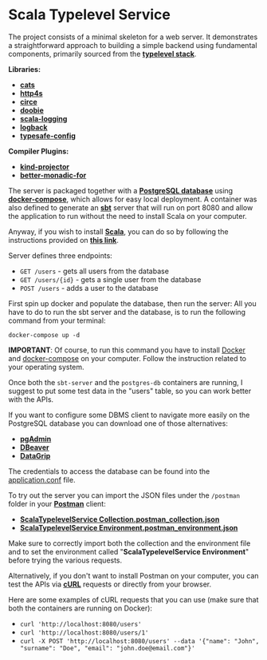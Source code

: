 # Scala Typelevel Service

The project consists of a minimal skeleton for a web server. It demonstrates a straightforward approach to building a simple backend using fundamental components, primarily sourced from the **[typelevel stack](https://typelevel.org/)**.

**Libraries:**
- **[cats](https://typelevel.org/cats/)**
- **[http4s](https://http4s.org/)**
- **[circe](https://circe.github.io/circe/)**
- **[doobie](https://tpolecat.github.io/doobie/)**
- **[scala-logging](https://github.com/typesafehub/scala-logging/)**
- **[logback](https://logback.qos.ch/)**
- **[typesafe-config](https://github.com/lightbend/config/)**

**Compiler Plugins:**
- **[kind-projector](https://github.com/typelevel/kind-projector)**
- **[better-monadic-for](https://github.com/oleg-py/better-monadic-for)**

The server is packaged together with a **[PostgreSQL database](https://www.postgresql.org/)** using **[docker-compose](https://docs.docker.com/compose/)**, which allows for easy local deployment. A container was also defined to generate an **[sbt](https://www.scala-sbt.org/)** server that will run on port 8080 and allow the application to run without the need to install Scala on your computer.

Anyway, if you wish to install **[Scala](https://www.scala-lang.org/)**, you can do so by following the instructions provided on **[this link](https://www.scala-lang.org/download/)**.

Server defines three endpoints:
- `GET /users` - gets all users from the database
- `GET /users/{id}` - gets a single user from the database
- `POST /users` - adds a user to the database

First spin up docker and populate the database, then run the server:
All you have to do to run the sbt server and the database, is to run the following command from your terminal:
```
docker-compose up -d
```

**IMPORTANT**: Of course, to run this command you have to install [Docker](https://docs.docker.com/get-docker/) and [docker-compose](https://docs.docker.com.zh.xy2401.com/v17.12/compose/install/) on your computer. Follow the instruction related to your operating system.

Once both the `sbt-server` and the `postgres-db` containers are running, I suggest to put some test data in the "users" table, so you can work better with the APIs.

If you want to configure some DBMS client to navigate more easily on the PostgreSQL database you can download one of those alternatives:
- **[pgAdmin](https://www.pgadmin.org/download/)**
- **[DBeaver](https://dbeaver.io/download/)**
- **[DataGrip](https://www.jetbrains.com/datagrip/download/)**

The credentials to access the database can be found into the [application.conf](<src/main/resources/application.conf>) file.

To try out the server you can import the JSON files under the `/postman` folder in your **[Postman](https://www.postman.com/)** client:
- **[ScalaTypelevelService Collection.postman_collection.json](<postman/ScalaTypelevelService Collection.postman_collection.json>)**
- **[ScalaTypelevelService Environment.postman_environment.json](<postman/ScalaTypelevelService Environment.postman_environment.json>)**

Make sure to correctly import both the collection and the environment file and to set the environment called "**ScalaTypelevelService Environment**" before trying the various requests.

Alternatively, if you don't want to install Postman on your computer, you can test the APIs via **[cURL](https://curl.se/)** requests or directly from your browser.

Here are some examples of cURL requests that you can use (make sure that both the containers are running on Docker):
- `curl 'http://localhost:8080/users'`
- `curl 'http://localhost:8080/users/1'`
- `curl -X POST 'http://localhost:8080/users' --data '{"name": "John", "surname": "Doe", "email": "john.doe@email.com"}'`


